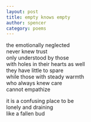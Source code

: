 ```yaml
---
layout: post
title: empty knows empty
author: spencer
category: poems
---
```


the emotionally neglected  
never knew trust   
only understood by those  
with holes in their hearts
as well  
they have little to spare  
while those with steady warmth  
who always knew care  
cannot empathize  

it is a confusing place to be  
lonely and draining  
like a fallen bud  
